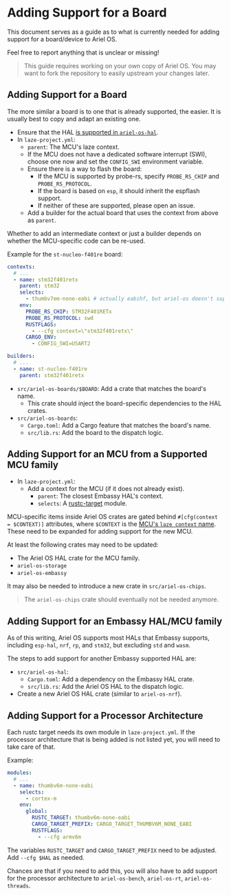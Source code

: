 # Adding Support for a Board

This document serves as a guide as to what is currently needed for adding support
for a board/device to Ariel OS.

Feel free to report anything that is unclear or missing!

> This guide requires working on your own copy of Ariel OS.
> You may want to fork the repository to easily upstream your changes later.

## Adding Support for a Board

The more similar a board is to one that is already supported, the easier.
It is usually best to copy and adapt an existing one.

- Ensure that the HAL [is supported in `ariel-os-hal`](#adding-support-for-an-embassy-halmcu-family).
- In `laze-project.yml`:
  - `parent`: The MCU's laze context.
  - If the MCU does not have a dedicated software interrupt (SWI), choose one
    now and set the `CONFIG_SWI` environment variable.
  - Ensure there is a way to flash the board:
    - If the MCU is supported by probe-rs, specify `PROBE_RS_CHIP`
      and `PROBE_RS_PROTOCOL`.
    - If the board is based on `esp`, it should inherit the espflash support.
    - If neither of these are supported, please open an issue.
  - Add a builder for the actual board that uses the context from above as `parent`.

Whether to add an intermediate context or just a builder depends on whether the
MCU-specific code can be re-used.

Example for the `st-nucleo-f401re` board:

```yaml
contexts:
  # ...
  - name: stm32f401retx
    parent: stm32
    selects:
      - thumbv7em-none-eabi # actually eabihf, but ariel-os doesn't support hard float yet
    env:
      PROBE_RS_CHIP: STM32F401RETx
      PROBE_RS_PROTOCOL: swd
      RUSTFLAGS:
        - --cfg context=\"stm32f401retx\"
      CARGO_ENV:
        - CONFIG_SWI=USART2

builders:
  # ...
  - name: st-nucleo-f401re
    parent: stm32f401retx
```

- `src/ariel-os-boards/$BOARD`: Add a crate that matches the board's name.
  - This crate should inject the board-specific dependencies to the HAL crates.
- `src/ariel-os-boards`:
  - `Cargo.toml`: Add a Cargo feature that matches the board's name.
  - `src/lib.rs`: Add the board to the dispatch logic.

## Adding Support for an MCU from a Supported MCU family

- In `laze-project.yml`:
  - Add a context for the MCU (if it does not already exist).
    - `parent`: The closest Embassy HAL's context.
    - `selects`: A [rustc-target](#adding-support-for-a-processor-architecture) module.

MCU-specific items inside Ariel OS crates are gated behind
`#[cfg(context = $CONTEXT)]` attributes, where `$CONTEXT` is the [MCU's `laze
context` name](./build_system.md#laze-contexts).
These need to be expanded for adding support for the new MCU.

At least the following crates may need to be updated:

- The Ariel OS HAL crate for the MCU family.
- `ariel-os-storage`
- `ariel-os-embassy`

It may also be needed to introduce a new crate in `src/ariel-os-chips`.

> The `ariel-os-chips` crate should eventually not be needed anymore.

## Adding Support for an Embassy HAL/MCU family

As of this writing, Ariel OS supports most HALs that Embassy supports,
including `esp-hal`, `nrf`, `rp`, and `stm32`, but excluding `std` and `wasm`.

The steps to add support for another Embassy supported HAL are:

- `src/ariel-os-hal`:
  - `Cargo.toml`: Add a dependency on the Embassy HAL crate.
  - `src/lib.rs`: Add the Ariel OS HAL to the dispatch logic.
- Create a new Ariel OS HAL crate (similar to `ariel-os-nrf`).

## Adding Support for a Processor Architecture

Each rustc target needs its own module in `laze-project.yml`.
If the processor architecture that is being added is not listed yet, you will
need to take care of that.

Example:

```yaml
modules:
  # ...
  - name: thumbv6m-none-eabi
    selects:
      - cortex-m
    env:
      global:
        RUSTC_TARGET: thumbv6m-none-eabi
        CARGO_TARGET_PREFIX: CARGO_TARGET_THUMBV6M_NONE_EABI
        RUSTFLAGS:
          - --cfg armv6m
```

The variables `RUSTC_TARGET` and `CARGO_TARGET_PREFIX` need to be adjusted.
Add `--cfg $HAL` as needed.

Chances are that if you need to add this, you will also have to add support for
the processor architecture to `ariel-os-bench`, `ariel-os-rt`, `ariel-os-threads`.
